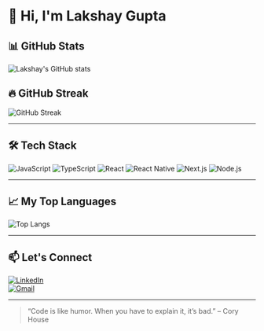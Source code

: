 # 👋 Hi, I'm Lakshay Gupta


## 📊 GitHub Stats

![Lakshay's GitHub stats](https://github-readme-stats.vercel.app/api?username=Lakshay-art&show_icons=true&theme=radical)

## 🔥 GitHub Streak

![GitHub Streak](https://github-readme-streak-stats.herokuapp.com/?user=Lakshay-art&theme=radical)

---

## 🛠️ Tech Stack

![JavaScript](https://img.shields.io/badge/-JavaScript-F7DF1E?style=flat-square&logo=javascript&logoColor=black)
![TypeScript](https://img.shields.io/badge/-TypeScript-3178C6?style=flat-square&logo=typescript&logoColor=white)
![React](https://img.shields.io/badge/-React-61DAFB?style=flat-square&logo=react&logoColor=black)
![React Native](https://img.shields.io/badge/-React%20Native-61DAFB?style=flat-square&logo=react)
![Next.js](https://img.shields.io/badge/-Next.js-black?style=flat-square&logo=next.js)
![Node.js](https://img.shields.io/badge/-Node.js-339933?style=flat-square&logo=node.js&logoColor=white)

---

## 📈 My Top Languages

![Top Langs](https://github-readme-stats.vercel.app/api/top-langs/?username=Lakshay-artlayout=compact&theme=radical)

---

## 📫 Let's Connect

[![LinkedIn](https://img.shields.io/badge/-LinkedIn-blue?style=flat-square&logo=linkedin)](https://linkedin.com/in/lakshaythegupta)  
[![Gmail](https://img.shields.io/badge/-Email-D14836?style=flat-square&logo=gmail&logoColor=white)](mailto:lakshaythegupta@gmail.com)

---

> “Code is like humor. When you have to explain it, it’s bad.” – Cory House
